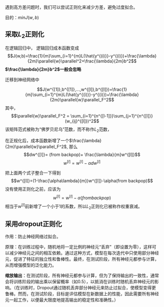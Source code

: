 遇到高方差问题时，我们可以尝试正则化来减少方差，避免过度拟合。

目的：$minJ(w,b)$

## 采取$L_2$正则化

在逻辑回归中，
逻辑回归成本函数变成
$$J(w,b)=\frac{1}{m}\sum_{i=1}^{m}L(\hat{y^{(i)}}-y^{(i)})+\frac{\lambda}{2m}\parallel{w}\parallel^2+\frac{\lambda}{2m}b^2$$
**$\frac{\lambda}{2m}b^2$一般会忽略**

迁移到神经网络中

$$J(w^{[1]},b^{[1]},...,w^{[l]},b^{[l]})=\frac{1}{m}\sum_{i=1}^{m}L(\hat{y^{(i)}}-y^{(i)})+\frac{\lambda}{2m}\parallel{w}\parallel_F^2$$
其中，$$\parallel{w}\parallel_F^2 = \sum_{i=1}^{n^{[l-1]}}\sum_{j=1}^{n^{[l]}}(w_{ij}^{[l]})^2$$
该矩阵范式被称为“佛罗贝尼乌”范数，而不称作$L_2$范数，

在正规化后，成本函数新增了一个$\frac{\lambda}{2m}\parallel{w}\parallel_F^2$,
那么
$$dw^{[l]}= (from backpop)+ \frac{\lambda}{m}w^{[l]}$$
$$w^{[l]}=w^{[l]}-\alpha{dw^{[l]}}$$

把上面两个式子整合一下得到
$$w^{[l]}=(1-\frac{\alpha\lambda}{m})w^{[l]}-\alpha(from backpop)$$
没有使用正则化之前，应该为
$$w^{[l]}=w^{[l]}-\alpha(from backpop)$$
相当于$w^{[l]}$前新增了一个小于1的系数，所以$L_2$正则化已被称作权重衰减。


## 采用dropout正则化

作用：防止神经网络过拟合。

原理：在训练过程中，随机地将一定比例的神经元“丢弃”（即设置为零），这样可以减少神经元之间的相互依赖。通过这种方式，模型在每次迭代中只使用部分神经元，促进了特征的独立性和鲁棒性。最终，在测试阶段，所有神经元都参与计算，从而增强模型的泛化能力。


**缩放输出**：在测试阶段，所有神经元都参与计算，但为了保持输出的一致性，通常会将训练阶段的输出乘以保留概率（如0.5），以抵消在训练时随机丢弃神经元的影响。（在训练时，Dropout通过随机丢弃部分神经元来防止过拟合，使模型变得更鲁棒。然而，在测试阶段，目标是评估模型在新数据上的性能，因此需要所有神经元一起工作，以便最大限度地提高输出的稳定性和准确性。）